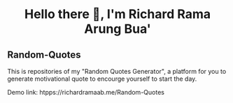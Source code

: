 <h1 align="center">Hello there 👋, I'm Richard Rama Arung Bua'</h1>

## Random-Quotes
This is repositories of my "Random Quotes Generator", a platform for you to generate motivational quote to encourge yourself to start the day.

Demo link: htpps://richardramaab.me/Random-Quotes
